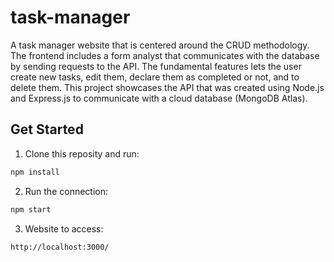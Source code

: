 # task-manager
 A task manager website that is centered around the CRUD methodology. The frontend includes a form analyst that communicates with the database by sending requests to the API. The fundamental features lets the user create new tasks, edit them, declare them as completed or not, and to delete them. This project showcases the API that was created using Node.js and Express.js to communicate with a cloud database (MongoDB Atlas).

## Get Started
1. Clone this reposity and run:
```sh
npm install
```
2. Run the connection:
```sh
npm start
```
3. Website to access:
```sh
http://localhost:3000/
```
